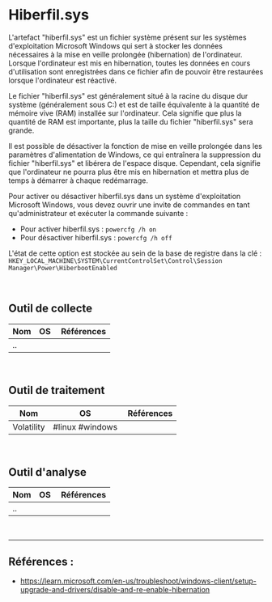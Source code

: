 # Hiberfil.sys

L'artefact "hiberfil.sys" est un fichier système présent sur les systèmes d'exploitation Microsoft Windows qui sert à stocker les données nécessaires à la mise en veille prolongée (hibernation) de l'ordinateur. Lorsque l'ordinateur est mis en hibernation, toutes les données en cours d'utilisation sont enregistrées dans ce fichier afin de pouvoir être restaurées lorsque l'ordinateur est réactivé.

Le fichier "hiberfil.sys" est généralement situé à la racine du disque dur système (généralement sous C:) et est de taille équivalente à la quantité de mémoire vive (RAM) installée sur l'ordinateur. Cela signifie que plus la quantité de RAM est importante, plus la taille du fichier "hiberfil.sys" sera grande.

Il est possible de désactiver la fonction de mise en veille prolongée dans les paramètres d'alimentation de Windows, ce qui entraînera la suppression du fichier "hiberfil.sys" et libérera de l'espace disque. Cependant, cela signifie que l'ordinateur ne pourra plus être mis en hibernation et mettra plus de temps à démarrer à chaque redémarrage.

Pour activer ou désactiver hiberfil.sys dans un système d'exploitation Microsoft Windows, vous devez ouvrir une invite de commandes en tant qu'administrateur et exécuter la commande suivante :

- Pour activer hiberfil.sys : ```powercfg /h on```
- Pour désactiver hiberfil.sys : ```powercfg /h off```

L'état de cette option est stockée au sein de la base de registre dans la clé : ```HKEY_LOCAL_MACHINE\SYSTEM\CurrentControlSet\Control\Session Manager\Power\HiberbootEnabled```

<br/>

## Outil de collecte 

| Nom | OS | Références |
|-----|-------------|------------|
| .. |  | |

<br/>

## Outil de traitement 

| Nom | OS | Références |
|-----|-------------|------------|
| Volatility | #linux #windows | |

<br/>

## Outil d'analyse

| Nom | OS | Références |
|-----|-------------|------------|
| .. |  | |

<br/>


------
## Références :
- https://learn.microsoft.com/en-us/troubleshoot/windows-client/setup-upgrade-and-drivers/disable-and-re-enable-hibernation
